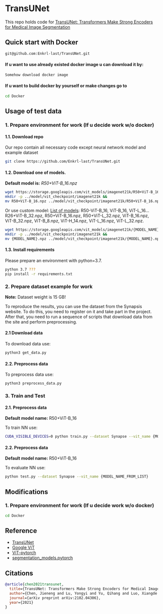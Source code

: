 # TransUNet
This repo holds code for [TransUNet: Transformers Make Strong Encoders for Medical Image Segmentation](https://arxiv.org/pdf/2102.04306.pdf)

## Quick start with Docker
```bash
git@github.com:Enkrl-last/TransUNet.git
```
#### If u want to use already existed docker image u can download it by:
```bash
Somehow download docker image
```
#### If u want to build docker by yourself or make changes go to
```bash
cd Docker
```

## Usage of test data

### 1. Prepare environment for work (If u decide work w/o docker)
#### 1.1. Download repo
Our repo contain all necessary code except neural network model and example dataset
```bash
git clone https://github.com/Enkrl-last/TransUNet.git
```
#### 1.2. Download one of models.
**Default model is:** _R50+ViT-B_16.npz_

```bash
wget https://storage.googleapis.com/vit_models/imagenet21k/R50+ViT-B_16.npz &&
mkdir -p ../model/vit_checkpoint/imagenet21k &&
mv R50+ViT-B_16.npz ../model/vit_checkpoint/imagenet21k/R50+ViT-B_16.npz
```
Or use custom model:
[List of models](https://console.cloud.google.com/storage/vit_models/imagenet21k/): R50-ViT-B_16, ViT-B_16, ViT-L_16...
  R26+ViT-B_32.npz, R50+ViT-B_16.npz,  R50+ViT-L_32.npz,  ViT-B_16.npz, ViT-B_32.npz,
ViT-B_8.npz,  ViT-H_14.npz, ViT-L_16.npz,  ViT-L_32.npz.

```bash
wget https://storage.googleapis.com/vit_models/imagenet21k/{MODEL_NAME}.npz &&
mkdir -p ../model/vit_checkpoint/imagenet21k &&
mv {MODEL_NAME}.npz ../model/vit_checkpoint/imagenet21k/{MODEL_NAME}.npz
```
#### 1.3. Install requirements

Please prepare an environment with python=3.7.
```bash
python 3.7 ???
pip install -r requirements.txt
```
### 2. Prepare dataset example for work

**Note:** Dataset weight is 15 GB!

To reproduce the results, you can use the dataset from the Synapsis website. 
To do this, you need to register on it and take part in the project.
After that, you need to run a sequence of scripts that download data from the site and perform preprocessing.

#### 2.1 Download data
To download data use:
```bash
python3 get_data.py
```

#### 2.2. Preprocess data
To preprocess data use:
```bash
python3 preprocess_data.py
```

### 3. Train and Test

#### 2.1. Preprocess data
**Default model name:** R50+ViT-B_16

To train NN use:
```bash
CUDA_VISIBLE_DEVICES=0 python train.py --dataset Synapse --vit_name {MODEL_NAME_FROM_LIST}
```

#### 2.2. Preprocess data
**Default model name:** R50+ViT-B_16

To evaluate NN use:
```bash
python test.py --dataset Synapse --vit_name {MODEL_NAME_FROM_LIST}
```
## Modifications

### 1. Prepare environment for work (If u decide work w/o docker)
```bash
cd Docker
```

## Reference
* [TransUNet](https://github.com/google-research/vision_transformer)
* [Google ViT](https://github.com/google-research/vision_transformer)
* [ViT-pytorch](https://github.com/jeonsworld/ViT-pytorch)
* [segmentation_models.pytorch](https://github.com/qubvel/segmentation_models.pytorch)

## Citations

```bibtex
@article{chen2021transunet,
  title={TransUNet: Transformers Make Strong Encoders for Medical Image Segmentation},
  author={Chen, Jieneng and Lu, Yongyi and Yu, Qihang and Luo, Xiangde and Adeli, Ehsan and Wang, Yan and Lu, Le and Yuille, Alan L., and Zhou, Yuyin},
  journal={arXiv preprint arXiv:2102.04306},
  year={2021}
}
```
